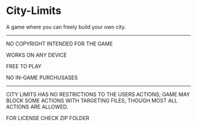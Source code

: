 # City-Limits
A game where you can freely build your own city. 
____________________________________________________
NO COPYRIGHT INTENDED FOR THE GAME


WORKS ON ANY DEVICE

FREE TO PLAY

NO IN-GAME PURCHUSASES 


____________________________________________________

CITY LIMITS HAS NO RESTRICTIONS TO THE USERS ACTIONS; 
GAME MAY BLOCK SOME ACTIONS WITH TARGETING FILES, THOUGH MOST ALL ACTIONS ARE ALLOWED.


FOR LICENSE CHECK ZIP FOLDER
